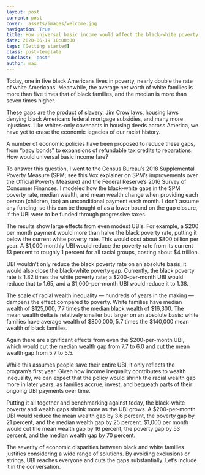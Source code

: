 ```yaml
---
layout: post
current: post
cover:  assets/images/welcome.jpg
navigation: True
title: How universal basic income would affect the black-white poverty and wealth gaps
date: 2020-06-19 10:00:00
tags: [Getting started]
class: post-template
subclass: 'post'
author: max
---
```


Today, one in five black Americans lives in poverty, nearly double the rate of white Americans. Meanwhile, the average net worth of white families is more than five times that of black families, and the median is more than seven times higher.

These gaps are the product of slavery, Jim Crow laws, housing laws denying black Americans federal mortgage subsidies, and many more injustices. Like whites-only covenants in housing deeds across America, we have yet to erase the economic legacies of our racist history.

A number of economic policies have been proposed to reduce these gaps, from “baby bonds” to expansions of refundable tax credits to reparations. How would universal basic income fare?

To answer this question, I went to the Census Bureau’s 2018 Supplemental Poverty Measure (SPM; see this Vox explainer on SPM’s improvements over the Official Poverty Measure) and the Federal Reserve’s 2016 Survey of Consumer Finances. I modeled how the black-white gaps in the SPM poverty rate, median wealth, and mean wealth change when providing each person (children, too) an unconditional payment each month. I don’t assume any funding, so this can be thought of as a lower bound on the gap closure, if the UBI were to be funded through progressive taxes.

The results show large effects from even modest UBIs. For example, a $200 per month payment would more than halve the black poverty rate, putting it below the current white poverty rate. This would cost about $800 billion per year. A $1,000 monthly UBI would reduce the poverty rate from its current 13 percent to roughly 1 percent for all racial groups, costing about $4 trillion.

UBI wouldn’t only reduce the black poverty rate on an absolute basis, it would also close the black-white poverty gap. Currently, the black poverty rate is 1.82 times the white poverty rate; a $200-per-month UBI would reduce that to 1.65, and a $1,000-per-month UBI would reduce it to 1.38.

The scale of racial wealth inequality — hundreds of years in the making — dampens the effect compared to poverty. White families have median wealth of $125,000, 7.7 times the median black wealth of $16,300. The mean wealth delta is relatively smaller but larger on an absolute basis: white families have average wealth of $800,000, 5.7 times the $140,000 mean wealth of black families.

Again there are significant effects from even the $200-per-month UBI, which would cut the median wealth gap from 7.7 to 6.0 and cut the mean wealth gap from 5.7 to 5.5.

While this assumes people save their entire UBI, it only reflects the program’s first year. Given how income inequality contributes to wealth inequality, we can expect that the policy would shrink the racial wealth gap more in later years, as families accrue, invest, and bequeath parts of their ongoing UBI payments over time.

Putting it all together and benchmarking against today, the black-white poverty and wealth gaps shrink more as the UBI grows. A $200-per-month UBI would reduce the mean wealth gap by 3.6 percent, the poverty gap by 21 percent, and the median wealth gap by 25 percent. $1,000 per month would cut the mean wealth gap by 16 percent, the poverty gap by 53 percent, and the median wealth gap by 70 percent.

The severity of economic disparities between black and white families justifies considering a wide range of solutions. By avoiding exclusions or strings, UBI reaches everyone and cuts the gaps substantially. Let’s include it in the conversation.
